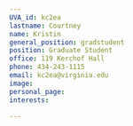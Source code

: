 ```yaml
---
UVA_id: kc2ea
lastname: Courtney
name: Kristin
general_position: gradstudent
position: Graduate Student
office: 119 Kerchof Hall
phone: 434-243-1115
email: kc2ea@virginia.edu
image:
personal_page:
interests:

---
```

